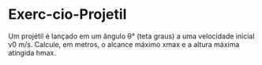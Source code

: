 # Exerc-cio-Projetil
Um projétil é lançado em um ângulo θ° (teta graus) a uma velocidade inicial v0 m/s. Calcule, em metros, o alcance máximo xmax e a altura máxima atingida hmax.

